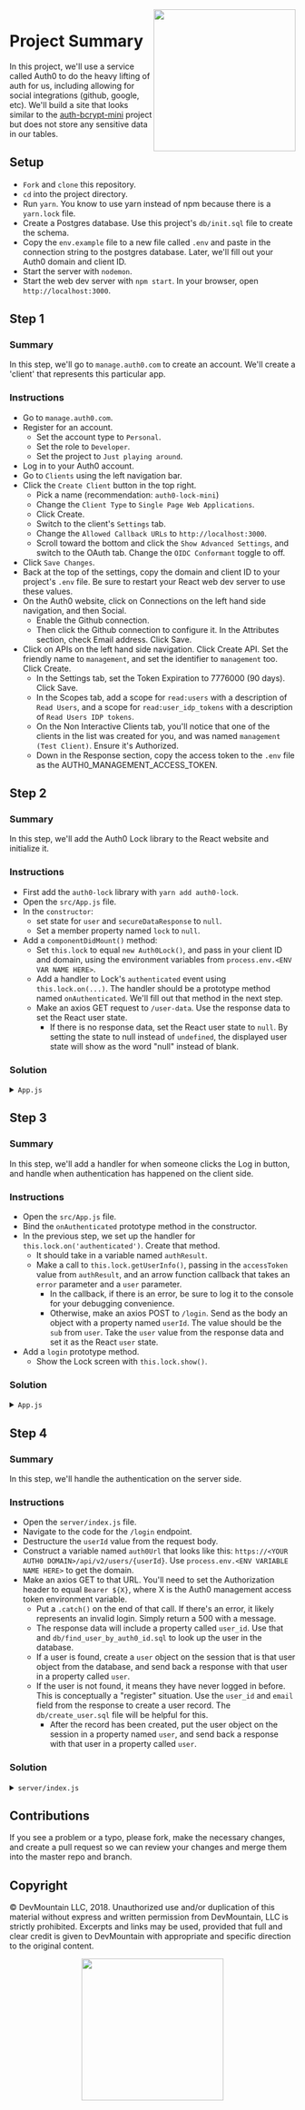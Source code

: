 <img src="https://devmounta.in/img/logowhiteblue.png" width="250" align="right">

# Project Summary

In this project, we'll use a service called Auth0 to do the heavy lifting of auth for us, including allowing for social integrations (github, google, etc). We'll build a site that looks similar to the [auth-bcrypt-mini](https://github.com/tylercollier-devmtn/auth-bcrypt-mini) project but does not store any sensitive data in our tables.

## Setup

* `Fork` and `clone` this repository.
* `cd` into the project directory.
* Run `yarn`. You know to use yarn instead of npm because there is a `yarn.lock` file.
* Create a Postgres database. Use this project's `db/init.sql` file to create the schema.
* Copy the `env.example` file to a new file called `.env` and paste in the connection string to the postgres database. Later, we'll fill out your Auth0 domain and client ID.
* Start the server with `nodemon`.
* Start the web dev server with `npm start`. In your browser, open `http://localhost:3000`.

## Step 1

### Summary

In this step, we'll go to `manage.auth0.com` to create an account. We'll create a 'client' that represents this particular app.

### Instructions

* Go to `manage.auth0.com`.
* Register for an account.
  * Set the account type to `Personal`.
  * Set the role to `Developer`.
  * Set the project to `Just playing around`.
* Log in to your Auth0 account.
* Go to `Clients` using the left navigation bar.
* Click the `Create Client` button in the top right.
  * Pick a name (recommendation: `auth0-lock-mini`)
  * Change the `Client Type` to `Single Page Web Applications`.
  * Click Create.
  * Switch to the client's `Settings` tab.
  * Change the `Allowed Callback URLs` to `http://localhost:3000`.
  * Scroll toward the bottom and click the `Show Advanced Settings`, and switch to the OAuth tab. Change the `OIDC Conformant` toggle to off.
* Click `Save Changes`.
* Back at the top of the settings, copy the domain and client ID to your project's `.env` file. Be sure to restart your React web dev server to use these values.
* On the Auth0 website, click on Connections on the left hand side navigation, and then Social.
  * Enable the Github connection.
  * Then click the Github connection to configure it. In the Attributes section, check Email address. Click Save.
* Click on APIs on the left hand side navigation. Click Create API. Set the friendly name to `management`, and set the identifier to `management` too. Click Create.
  * In the Settings tab, set the Token Expiration to 7776000 (90 days). Click Save.
  * In the Scopes tab, add a scope for `read:users` with a description of `Read Users`, and a scope for `read:user_idp_tokens` with a description of `Read Users IDP tokens`.
  * On the Non Interactive Clients tab, you'll notice that one of the clients in the list was created for you, and was named `management (Test Client)`. Ensure it's Authorized.
  * Down in the Response section, copy the access token to the `.env` file as the AUTH0_MANAGEMENT_ACCESS_TOKEN.

## Step 2

### Summary

In this step, we'll add the Auth0 Lock library to the React website and initialize it.

### Instructions

* First add the `auth0-lock` library with `yarn add auth0-lock`.
* Open the `src/App.js` file.
* In the `constructor`:
  * set state for `user` and `secureDataResponse` to `null`.
  * Set a member property named `lock` to `null`.
* Add a `componentDidMount()` method:
  * Set `this.lock` to equal `new Auth0Lock()`, and pass in your client ID and domain, using the environment variables from `process.env.<ENV VAR NAME HERE>`.
  * Add a handler to Lock's `authenticated` event using `this.lock.on(...)`. The handler should be a prototype method named `onAuthenticated`. We'll fill out that method in the next step.
  * Make an axios GET request to `/user-data`. Use the response data to set the React user state.
    * If there is no response data, set the React user state to `null`. By setting the state to null instead of `undefined`, the displayed user state will show as the word "null" instead of blank.

### Solution

<details>
<summary><code>App.js</code></summary>

```js
import Auth0Lock from 'auth0-lock';

class App extends Component {
  constructor() {
    super();
    this.state = {
      user: null,
      secureDataResponse: null
    };
    this.lock = null;
    this.logout = this.logout.bind(this);
    this.fetchSecureData = this.fetchSecureData.bind(this);
  }

  componentDidMount() {
    this.lock = new Auth0Lock(process.env.REACT_APP_AUTH0_CLIENT_ID, process.env.REACT_APP_AUTH0_DOMAIN);
    this.lock.on('authenticated', this.onAuthenticated);
    axios.get('/user-data').then(response => {
      this.setState({ user: response.data.user || null });
    });
  }
```
</details>

## Step 3

### Summary

In this step, we'll add a handler for when someone clicks the Log in button, and handle when authentication has happened on the client side.

### Instructions

* Open the `src/App.js` file.
* Bind the `onAuthenticated` prototype method in the constructor.
* In the previous step, we set up the handler for `this.lock.on('authenticated')`. Create that method.
  * It should take in a variable named `authResult`.
  * Make a call to `this.lock.getUserInfo()`, passing in the `accessToken` value from `authResult`, and an arrow function callback that takes an `error` parameter and a `user` parameter.
    * In the callback, if there is an error, be sure to log it to the console for your debugging convenience.
    * Otherwise, make an axios POST to `/login`. Send as the body an object with a property named `userId`. The value should be the `sub` from `user`. Take the `user` value from the response data and set it as the React `user` state.
* Add a `login` prototype method.
  * Show the Lock screen with `this.lock.show()`.

### Solution

<details>
<summary><code>App.js</code></summary>

```js
class App extends Component {
  constructor() {
    // ...
    this.onAuthenticated = this.onAuthenticated.bind(this);
  }
  
  // ...

  onAuthenticated(authResult) {
    this.lock.getUserInfo(authResult.accessToken, (error, user) => {
      if (error) {
        console.error(error);
        return;
      }
      axios.post('/login', { idToken: authResult.idToken} ).then(response => {
        this.setState({ user: response.data.user });
      });
    });
  };

  login() {
    this.lock.show();
  };
```
</details>

## Step 4

### Summary

In this step, we'll handle the authentication on the server side.

### Instructions

* Open the `server/index.js` file.
* Navigate to the code for the `/login` endpoint.
* Destructure the `userId` value from the request body.
* Construct a variable named `auth0Url` that looks like this: `https://<YOUR AUTH0 DOMAIN>/api/v2/users/{userId}`. Use `process.env.<ENV VARIABLE NAME HERE>` to get the domain.
* Make an axios GET to that URL. You'll need to set the Authorization header to equal `Bearer ${X}`, where X is the Auth0 management access token environment variable.
    * Put a `.catch()` on the end of that call. If there's an error, it likely represents an invalid login. Simply return a 500 with a message.
    * The response data will include a property called `user_id`. Use that and `db/find_user_by_auth0_id.sql` to look up the user in the database.
    * If a user is found, create a `user` object on the session that is that user object from the database, and send back a response with that user in a property called `user`.
    * If the user is not found, it means they have never logged in before. This is conceptually a "register" situation. Use the `user_id` and `email` field from the response to create a user record. The `db/create_user.sql` file will be helpful for this.
      * After the record has been created, put the user object on the session in a property named `user`, and send back a response with that user in a property called `user`.

### Solution

<details>
<summary><code>server/index.js</code></summary>

```js
app.post('/login', (req, res) => {
  const { userId } = req.body;
  const auth0Url = `https://${process.env.REACT_APP_AUTH0_DOMAIN}/api/v2/users/${userId}`;
  axios.get(auth0Url, { headers: { Authorization: 'Bearer ' + process.env.AUTH0_MANAGEMENT_ACCESS_TOKEN } }).then(response => {
    const userData = response.data;
    app.get('db').find_user_by_auth0_id(userData.user_id).then(users => {
      if (users.length) {
        req.session.user = users[0];
        res.json({ user: req.session.user });
      } else {
        app.get('db').create_user([userData.user_id, userData.email]).then((newUsers) => {
          req.session.user = newUsers[0];
          res.json({ user: req.session.user });
        })
      }
    })
  }).catch(error => {
    console.log('error A', error);
    res.status(500).json({ message: "An error occurred; for security reasons it can't be disclosed" });
  });
});
```
</details>

## Contributions

If you see a problem or a typo, please fork, make the necessary changes, and create a pull request so we can review your changes and merge them into the master repo and branch.

## Copyright

© DevMountain LLC, 2018. Unauthorized use and/or duplication of this material without express and written permission from DevMountain, LLC is strictly prohibited. Excerpts and links may be used, provided that full and clear credit is given to DevMountain with appropriate and specific direction to the original content.

<p align="center">
<img src="https://devmounta.in/img/logowhiteblue.png" width="250">
</p>
